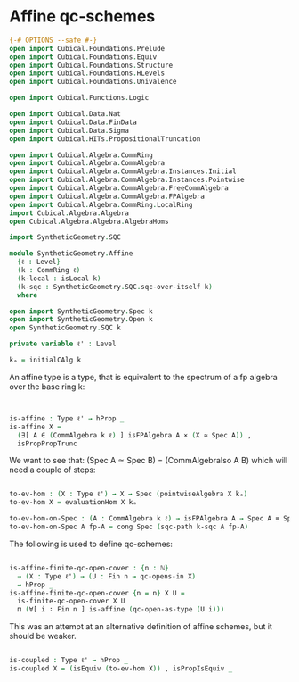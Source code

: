 Affine qc-schemes
=================

```agda
{-# OPTIONS --safe #-}
open import Cubical.Foundations.Prelude
open import Cubical.Foundations.Equiv
open import Cubical.Foundations.Structure
open import Cubical.Foundations.HLevels
open import Cubical.Foundations.Univalence

open import Cubical.Functions.Logic

open import Cubical.Data.Nat
open import Cubical.Data.FinData
open import Cubical.Data.Sigma
open import Cubical.HITs.PropositionalTruncation

open import Cubical.Algebra.CommRing
open import Cubical.Algebra.CommAlgebra
open import Cubical.Algebra.CommAlgebra.Instances.Initial
open import Cubical.Algebra.CommAlgebra.Instances.Pointwise
open import Cubical.Algebra.CommAlgebra.FreeCommAlgebra
open import Cubical.Algebra.CommAlgebra.FPAlgebra
open import Cubical.Algebra.CommRing.LocalRing
import Cubical.Algebra.Algebra
open Cubical.Algebra.Algebra.AlgebraHoms

import SyntheticGeometry.SQC

module SyntheticGeometry.Affine
  {ℓ : Level}
  (k : CommRing ℓ)
  (k-local : isLocal k)
  (k-sqc : SyntheticGeometry.SQC.sqc-over-itself k)
  where

open import SyntheticGeometry.Spec k
open import SyntheticGeometry.Open k
open SyntheticGeometry.SQC k

private variable ℓ' : Level

kₐ = initialCAlg k

```

An affine type is a type, that is equivalent to the spectrum of a fp algebra over the base ring k:

```agda


is-affine : Type ℓ' → hProp _
is-affine X =
  (∃[ A ∈ (CommAlgebra k ℓ) ] isFPAlgebra A × (X ≃ Spec A)) ,
  isPropPropTrunc

```

We want to see that: (Spec A ≃ Spec B) = (CommAlgebraIso A B)
which will need a couple of steps:

```agda

to-ev-hom : (X : Type ℓ') → X → Spec (pointwiseAlgebra X kₐ)
to-ev-hom X = evaluationHom X kₐ

to-ev-hom-on-Spec : (A : CommAlgebra k ℓ) → isFPAlgebra A → Spec A ≡ Spec (pointwiseAlgebra (Spec A) kₐ)
to-ev-hom-on-Spec A fp-A = cong Spec (sqc-path k-sqc A fp-A)

```

The following is used to define qc-schemes:

```agda

is-affine-finite-qc-open-cover : {n : ℕ}
  → (X : Type ℓ') → (U : Fin n → qc-opens-in X)
  → hProp _
is-affine-finite-qc-open-cover {n = n} X U =
  is-finite-qc-open-cover X U
  ⊓ (∀[ i ∶ Fin n ] is-affine (qc-open-as-type (U i)))

```

This was an attempt at an alternative definition of affine schemes, but it should be weaker.

```agda

is-coupled : Type ℓ' → hProp _
is-coupled X = (isEquiv (to-ev-hom X)) , isPropIsEquiv _

```
